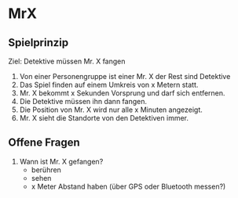 # MrX
## Spielprinzip
Ziel: Detektive müssen Mr. X fangen
1. Von einer Personengruppe ist einer Mr. X der Rest sind Detektive
1. Das Spiel finden auf einem Umkreis von x Metern statt.
1. Mr. X bekommt x Sekunden Vorsprung und darf sich entfernen.
1. Die Detektive müssen ihn dann fangen. 
1. Die Position von Mr. X wird nur alle x Minuten angezeigt.
1. Mr. X sieht die Standorte von den Detektiven immer.  
## Offene Fragen
1. Wann ist Mr. X gefangen?
    - berühren
    - sehen
    - x Meter Abstand haben (über GPS oder Bluetooth messen?)

